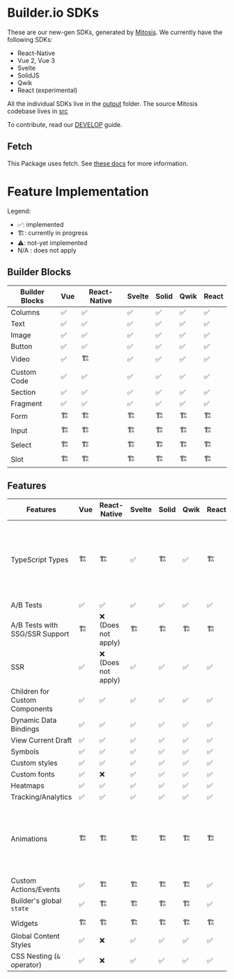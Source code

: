 # Builder.io SDKs

These are our new-gen SDKs, generated by [Mitosis](https://github.com/BuilderIO/mitosis). We currently have the following SDKs:

- React-Native
- Vue 2, Vue 3
- Svelte
- SolidJS
- Qwik
- React (experimental)

All the individual SDKs live in the [output](./output/) folder. The source Mitosis codebase lives in [src](./src/)

To contribute, read our [DEVELOP](./DEVELOP.md) guide.

## Fetch

This Package uses fetch. See [these docs](https://github.com/BuilderIO/this-package-uses-fetch/blob/main/README.md) for more information.

# Feature Implementation

Legend:

- ✅: implemented
- 🏗: currently in progress
- ⚠️: not-yet implemented
- N/A : does not apply

## Builder Blocks

| Builder Blocks | Vue | React-Native | Svelte | Solid | Qwik | React |
| -------------- | --- | ------------ | ------ | ----- | ---- | ----- |
| Columns        | ✅  | ✅           | ✅     | ✅    | ✅   | ✅    |
| Text           | ✅  | ✅           | ✅     | ✅    | ✅   | ✅    |
| Image          | ✅  | ✅           | ✅     | ✅    | ✅   | ✅    |
| Button         | ✅  | ✅           | ✅     | ✅    | ✅   | ✅    |
| Video          | ✅  | 🏗            | ✅     | ✅    | ✅   | ✅    |
| Custom Code    | ✅  | ✅           | ✅     | ✅    | ✅   | ✅    |
| Section        | ✅  | ✅           | ✅     | ✅    | ✅   | ✅    |
| Fragment       | ✅  | ✅           | ✅     | ✅    | ✅   | ✅    |
| Form           | 🏗   | 🏗            | 🏗      | 🏗     | 🏗    | 🏗     |
| Input          | 🏗   | 🏗            | 🏗      | 🏗     | 🏗    | 🏗     |
| Select         | 🏗   | 🏗            | 🏗      | 🏗     | 🏗    | 🏗     |
| Slot           | 🏗   | 🏗            | 🏗      | 🏗     | 🏗    | 🏗     |

## Features

| Features                       | Vue | React-Native        | Svelte | Solid | Qwik | React | Details                                                                                                                                |
| ------------------------------ | --- | ------------------- | ------ | ----- | ---- | ----- | -------------------------------------------------------------------------------------------------------------------------------------- |
| TypeScript Types               | 🏗   | 🏗                   | ✅     | 🏗     | ✅   | 🏗     | Vue SDK has partial support: you can get Vue 2 types by importing from `@builder.io/sdk-vue` (which is an alias for the Vue 2 version) |
| A/B Tests                      | ✅  | ✅                  | ✅     | ✅    | ✅   | ✅    |                                                                                                                                        |
| A/B Tests with SSG/SSR Support | 🏗   | ❌ (Does not apply) | 🏗      | 🏗     | 🏗    | 🏗     |                                                                                                                                        |
| SSR                            | ✅  | ❌ (Does not apply) | ✅     | ✅    | ✅   | ✅    |                                                                                                                                        |
| Children for Custom Components | ✅  | ✅                  | ✅     | ✅    | ✅   | ✅    |                                                                                                                                        |
| Dynamic Data Bindings          | ✅  | ✅                  | ✅     | ✅    | ✅   | ✅    |                                                                                                                                        |
| View Current Draft             | ✅  | ✅                  | ✅     | ✅    | ✅   | ✅    |                                                                                                                                        |
| Symbols                        | ✅  | ✅                  | ✅     | ✅    | ✅   | ✅    |                                                                                                                                        |
| Custom styles                  | ✅  | ✅                  | ✅     | ✅    | ✅   | ✅    |                                                                                                                                        |
| Custom fonts                   | ✅  | ❌                  | ✅     | ✅    | ✅   | ✅    |                                                                                                                                        |
| Heatmaps                       | ✅  | ✅                  | ✅     | ✅    | ✅   | ✅    |                                                                                                                                        |
| Tracking/Analytics             | ✅  | ✅                  | ✅     | ✅    | ✅   | ✅    |                                                                                                                                        |
| Animations                     | 🏗   | 🏗                   | 🏗      | 🏗     | 🏗    | 🏗     | Custom animation components are supported, but Builder.io's "animations" tab is currently not supported                                |
| Custom Actions/Events          | ✅  | 🏗                   | 🏗      | 🏗     | 🏗    | ✅    |                                                                                                                                        |
| Builder's global `state`       | ✅  | 🏗                   | 🏗      | 🏗     | 🏗    | ✅    |
|                                |
| Widgets                        | 🏗   | 🏗                   | 🏗      | 🏗     | 🏗    | 🏗     |                                                                                                                                        |
| Global Content Styles          | ✅  | ❌                  | ✅     | ✅    | ✅   | ✅    |                                                                                                                                        |
| CSS Nesting (`&` operator)     | ✅  | ❌                  | ✅     | ✅    | ✅   | ✅    |                                                                                                                                        |
